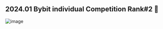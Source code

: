 ## 2024.01 Bybit individual Competition Rank#2 👋

![image](https://github.com/ImYourNote/ImYourNote/assets/151738467/14ace6f2-792a-4537-9806-86e7fd6bb521)

<!--
**ImYourNote/ImYourNote** is a ✨ _special_ ✨ repository because its `README.md` (this file) appears on your GitHub profile.

Here are some ideas to get you started:

- 🔭 I’m currently working on ...
- 🌱 I’m currently learning ...
- 👯 I’m looking to collaborate on ...
- 🤔 I’m looking for help with ...
- 💬 Ask me about ...
- 📫 How to reach me: ...
- 😄 Pronouns: ...
- ⚡ Fun fact: ...
-->
